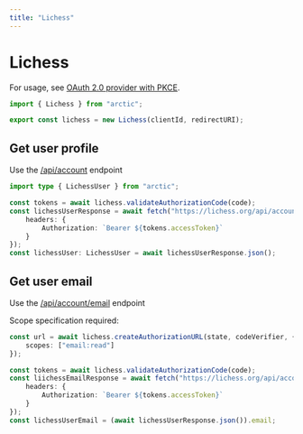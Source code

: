 ```yaml
---
title: "Lichess"
---
```


# Lichess

For usage, see [OAuth 2.0 provider with PKCE](/guides/oauth2-pkce).

```ts
import { Lichess } from "arctic";

export const lichess = new Lichess(clientId, redirectURI);
```

## Get user profile

Use the [/api/account](https://lichess.org/api#tag/Account/operation/accountMe) endpoint

```ts
import type { LichessUser } from "arctic";

const tokens = await lichess.validateAuthorizationCode(code);
const lichessUserResponse = await fetch("https://lichess.org/api/account/", {
	headers: {
		Authorization: `Bearer ${tokens.accessToken}`
	}
});
const lichessUser: LichessUser = await lichessUserResponse.json();
```

## Get user email

Use the [/api/account/email](https://lichess.org/api#tag/Account/operation/accountEmail) endpoint

Scope specification required:

```ts
const url = await lichess.createAuthorizationURL(state, codeVerifier, {
	scopes: ["email:read"]
});

const tokens = await lichess.validateAuthorizationCode(code);
const liichessEmailResponse = await fetch("https://lichess.org/api/account/", {
	headers: {
		Authorization: `Bearer ${tokens.accessToken}`
	}
});
const lichessUserEmail = (await lichessUserResponse.json()).email;
```
